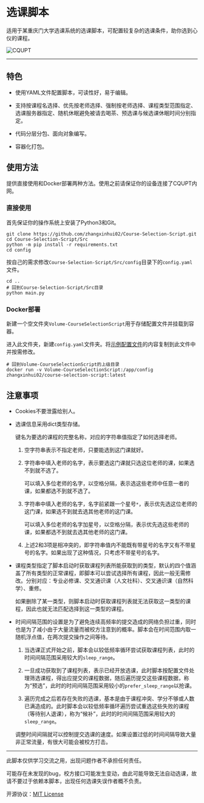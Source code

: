 # 选课脚本

适用于某重庆门大学选课系统的选课脚本，可配置较复杂的选课条件，助你选到心仪的课程。

![CQUPT](https://mikumikumi.oss-cn-chengdu.aliyuncs.com/mikumikumi.pic/1688063698093.jpeg.jpeg)

---

## 特色

- 使用YAML文件配置脚本，可读性好，易于编辑。

- 支持按课程名选择、优先按老师选择、强制按老师选择、课程类型范围指定、选课服务器指定、随机休眠避免被请去喝茶、预选课与候选课休眠时间分别指定。

- 代码分层分包、面向对象编写。

- 容器化打包。

## 使用方法

提供直接使用和Docker部署两种方法。使用之前请保证你的设备连接了CQUPT内网。

### 直接使用

首先保证你的操作系统上安装了Python3和Git。

```shell
git clone https://github.com/zhangxinhui02/Course-Selection-Script.git
cd Course-Selection-Script/Src
python -m pip install -r requirements.txt
cd config
```

按自己的需求修改`Course-Selection-Script/Src/config`目录下的`config.yaml`文件。

```shell
cd ..
# 回到Course-Selection-Script/Src目录
python main.py
```

### Docker部署

新建一个空文件夹`Volume-CourseSelectionScript`用于存储配置文件并挂载到容器。

进入此文件夹，新建`config.yaml`文件夹。将[示例配置文件](https://github.com/zhangxinhui02/Course-Selection-Script/blob/main/Src/config/config.yaml)的内容复制到此文件中并按需修改。

```shell
# 回到Volume-CourseSelectionScript的上级目录
docker run -v Volume-CourseSelectionScript:/app/config zhangxinhui02/course-selection-script:latest
```

## 注意事项

- Cookies不要泄露给别人。

- 选课信息采用dict类型存储。

  键名为要选的课程的完整名称，对应的字符串值指定了如何选择老师。

  1. 空字符串表示不指定老师，只要能选到这门课就好。

  2. 字符串中填入老师的名字，表示要选这门课就只选这位老师的课，如果选不到就不选了。
     
     可以填入多位老师的名字，以空格分隔，表示选这些老师中任意一者的课，如果都选不到就不选了。

  3. 字符串中填入老师的名字，名字前紧跟一个星号`*`，表示优先选这位老师的这门课，如果选不到就去选其他老师的这门课。
     
     可以填入多位老师的名字加星号，以空格分隔，表示优先选这些老师的课，如果都选不到就去选其他老师的这门课。

  4. 上述2和3项是相冲突的，即字符串值内不能既有带星号的名字又有不带星号的名字。如果出现了这种情况，只考虑不带星号的名字。

- 课程类型指定了脚本启动时获取课程列表所能获取到的类型，默认的四个值涵盖了所有类型的正常课程，即脚本可以尝试选择所有课程，因此一般无需修改。分别对应：专业必修课、交叉通识课（人文社科）、交叉通识课（自然科学）、重修。

  如果删除了某一类型，则脚本启动时获取课程列表就无法获取这一类型的课程，因此也就无法匹配选择到这一类型的课程。

- 时间间隔范围的设置是为了避免连续高频率的提交造成的网络负担过重，同时也是为了减小由于大量流量而被校方注意到的概率。脚本会在时间范围内取一随机浮点值，在两次提交操作之间等待。

  1. 当选课正式开始之前，脚本会以较低频率循环尝试获取课程列表，此时的时间间隔范围采用较大的`sleep_range`。

  2. 一旦成功获取到了课程列表，表示已经开放选课，此时脚本按配置文件处理筛选课程，得出应提交的课程数据，随后遍历提交这些课程数据，称为“预选”，此时的时间间隔范围采用较小的`prefer_sleep_range`以抢课。

  3. 遍历完成之后若存在失败的选课，基本是由于课程冲突、学分不够或人数已满造成的。此时脚本会以较低频率循环遍历尝试重选这些失败的课程（等待别人退课），称为“候补”，此时的时间间隔范围采用较大的`sleep_range`。

  调整时间间隔就可以控制提交选课的速度。如果设置过低的时间间隔导致大量非正常流量，有很大可能会被校方打击。

---

此脚本仅供学习交流之用，出现问题作者不承担任何责任。

可能存在未发现的bug，校方接口可能发生变动，由此可能导致无法自动选课，故请不要过于依赖本脚本，出现任何选课失误作者概不负责。

开源协议：[MIT License](https://github.com/zhangxinhui02/Course-Selection-Script/blob/main/LICENSE)